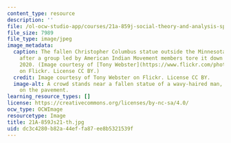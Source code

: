 ```yaml
---
content_type: resource
description: ''
file: /ol-ocw-studio-app/courses/21a-859j-social-theory-and-analysis-spring-2021/dc3c4280b82a44effa87ee8b5321539f_21A-859Js21-th.jpg
file_size: 7989
file_type: image/jpeg
image_metadata:
  caption: The fallen Christopher Columbus statue outside the Minnesota State Capitol
    after a group led by American Indian Movement members tore it down on June 10,
    2020. (Image courtesy of [Tony Webster](https://www.flickr.com/photos/diversey/50000129917/in/photolist-2jbkJDt-b5wnfz-7Rv4dd-MNnbd-2hDvctW-5Ma51-km7PBK-stoWgM-PKo1nr-2kFTnV2-e9QZ9B-rCxdcN-8EatDr-DkXDfM-8eMvRz-2jaRZot-bf8kvk-vSavGB-uULs43-isuJkB-uU2QYC-8W956u-63U47V-4hCFb-bX1EWo-AAgynZ-DboCkN-8garj6-2jY1FX9-Hsngv-9Nq3u2-8GXXXY-8eMwWe-747dan-BfRip-kmajRm-RHo5rN-8W94HL-8h1E27-2hQr6jV-ok64zU-oDkkXH-ok64oG-oBiJCr-oBnrgY-agTeyd-27jdfkQ-oBnrrs-Yjx3JS-ok5Xc4)
    on Flickr. License CC BY.)
  credit: Image courtesy of Tony Webster on Flickr. License CC BY.
  image-alt: A crowd stands near a fallen statue of a wavy-haired man, his nose resting
    on the pavement.
learning_resource_types: []
license: https://creativecommons.org/licenses/by-nc-sa/4.0/
ocw_type: OCWImage
resourcetype: Image
title: 21A-859Js21-th.jpg
uid: dc3c4280-b82a-44ef-fa87-ee8b5321539f
---
```

